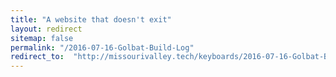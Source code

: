 ```yaml
---
title: "A website that doesn't exit"
layout: redirect
sitemap: false
permalink: "/2016-07-16-Golbat-Build-Log"
redirect_to:  "http://missourivalley.tech/keyboards/2016-07-16-Golbat-Build-Log"
---
```

